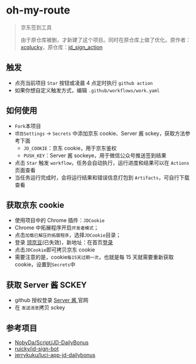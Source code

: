 # oh-my-route

> 京东签到工具
>
> 由于原仓库被删，才新建了这个项目。同时在原仓库上做了优化。原作者：[xcqlucky](https://github.com/xcqlucky)，原仓库：[jd_sign_action](https://github.com/xcqlucky/JD_Sign_Action)

## 触发

- 点亮当前项目 `Star` 按钮或凌晨 4 点定时执行 `github action`
- 如果你想自定义触发方式，编辑 `.github/workflows/work.yaml`

## 如何使用

- `Fork`本项目
- `项目Settings` -> `Secrets` 中添加京东 cookie、Server 酱 sckey，获取方法参考下面
  - `JD_COOKIE`：京东 cookie，用于京东鉴权
  - `PUSH_KEY`：Server 酱 sockeye，用于微信公众号推送签到结果
- 点击 `Star` 触发 `workflow`，任务会自动执行，运行进度和结果可以在 `Actions` 页面查看
- 当任务运行完成时，会将运行结果和错误信息打包到 `Artifacts`，可自行下载查看

## 获取京东 cookie

- 使用项目中的 Chrome 插件：`JDCookie`
- Chrome 中拓展程序开启`开发者模式`；
- 点击`加载已解压的拓展程序`，选择`JDCookie`目录；
- 登录 [领京豆](https://bean.m.jd.com/)(已失效)，新地址：在首页[登录](https://jd.com/)
- 点击`JDCookie`即可拷贝京东 cookie
- 需要注意的是，cookie`每15天过期一次`，也就是每 15 天就需要重新获取 cookie，设置到`Secrets`中

## 获取 Server 酱 SCKEY

- github 授权登录 [Server 酱 ](http://sc.ftqq.com/3.version)官网
- 在 `发送消息`拷贝 sckey

## 参考项目

- [NobyDa/Script/JD-DailyBonus](https://github.com/NobyDa/Script/blob/master/JD-DailyBonus/JD_DailyBonus.js)
- [ruicky/jd-sign-bot](https://github.com/ruicky/jd_sign_bot)
- [jerrykuku/luci-app-jd-dailybonus](https://github.com/jerrykuku/luci-app-jd-dailybonus)


